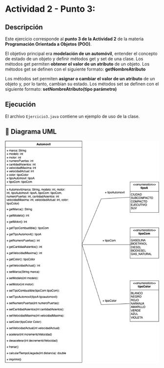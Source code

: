 # Actividad 2 - Punto 3: 

## Descripción

Este ejercicio corresponde al **punto 3 de la Actividad 2** de la materia **Programación Orientada a Objetos (POO)**.



El objetivo principal era **modelación de un automóvil**, entender el concepto de estado de un objeto y definir métodos get y set de una clase.
Los métodos get permiten **obtener el valor de un atributo** de un
objeto. 
Los métodos get se definen con el siguiente formato:
**getNombreAtributo**

Los métodos set permiten **asignar o cambiar el valor de un atributo**
de un objeto y, por lo tanto, cambian su estado. 
Los métodos set se definen con el siguiente formato:
**setNombreAtributo(tipo parámetro)**

## Ejecución

El archivo `Ejercicio3.java` contiene un ejemplo de uso de la clase.


## 🧩 Diagrama UML

![Diagrama UML](POO_A_2-Ejercicio%203.png)
